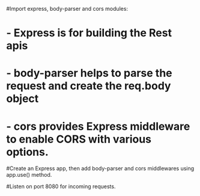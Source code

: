 #Import express, body-parser and cors modules:
# - Express is for building the Rest apis
# - body-parser helps to parse the request and create the req.body object
# - cors provides Express middleware to enable CORS with various options.

#Create an Express app, then add body-parser and cors middlewares using app.use() method.

#Listen on port 8080 for incoming requests.
